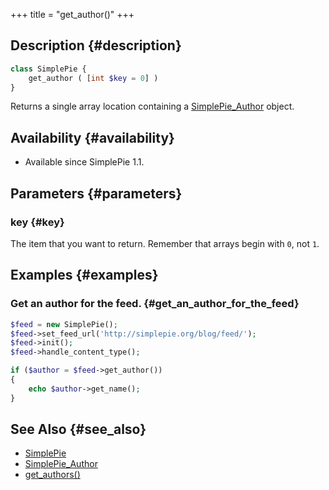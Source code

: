 +++
title = "get_author()"
+++

## Description {#description}

```php
class SimplePie {
    get_author ( [int $key = 0] )
}
```

Returns a single array location containing a [SimplePie_Author](@/wiki/reference/simplepie_author/_index.md) object.

## Availability {#availability}

- Available since SimplePie 1.1.

## Parameters {#parameters}

### key {#key}

The item that you want to return. Remember that arrays begin with `0`, not `1`.

## Examples {#examples}

### Get an author for the feed. {#get_an_author_for_the_feed}

```php
$feed = new SimplePie();
$feed->set_feed_url('http://simplepie.org/blog/feed/');
$feed->init();
$feed->handle_content_type();

if ($author = $feed->get_author())
{
    echo $author->get_name();
}
```

## See Also {#see_also}

- [SimplePie](@/wiki/reference/simplepie/_index.md)
- [SimplePie_Author](@/wiki/reference/simplepie_author/_index.md)
- [get_authors()](@/wiki/reference/simplepie/get_authors.md)

